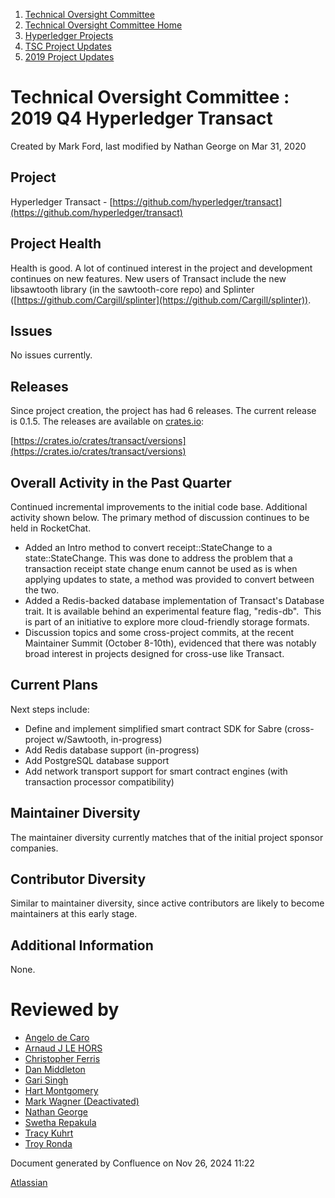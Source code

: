 1. [Technical Oversight Committee](index.html)
2. [Technical Oversight Committee Home](Technical-Oversight-Committee-Home_21430274.html)
3. [Hyperledger Projects](Hyperledger-Projects_21447704.html)
4. [TSC Project Updates](TSC-Project-Updates_21430854.html)
5. [2019 Project Updates](2019-Project-Updates_21447735.html)

# Technical Oversight Committee : 2019 Q4 Hyperledger Transact

Created by Mark Ford, last modified by Nathan George on Mar 31, 2020

## Project

Hyperledger Transact - [https://github.com/hyperledger/transact](https://github.com/hyperledger/transact)

## Project Health

Health is good. A lot of continued interest in the project and development continues on new features. New users of Transact include the new libsawtooth library (in the sawtooth-core repo) and Splinter ([https://github.com/Cargill/splinter](https://github.com/Cargill/splinter)).

## Issues

No issues currently.

## Releases

Since project creation, the project has had 6 releases. The current release is 0.1.5. The releases are available on [crates.io](http://crates.io): 

[https://crates.io/crates/transact/versions](https://crates.io/crates/transact/versions)

## Overall Activity in the Past Quarter

Continued incremental improvements to the initial code base. Additional activity shown below. The primary method of discussion continues to be held in RocketChat.

- Added an Intro method to convert receipt::StateChange to a state::StateChange. This was done to address the problem that a transaction receipt state change enum cannot be used as is when applying updates to state, a method was provided to convert between the two.
- Added a Redis-backed database implementation of Transact's Database trait. It is available behind an experimental feature flag, "redis-db".  This is part of an initiative to explore more cloud-friendly storage formats.
- Discussion topics and some cross-project commits, at the recent Maintainer Summit (October 8-10th), evidenced that there was notably broad interest in projects designed for cross-use like Transact.

## Current Plans

Next steps include:

- Define and implement simplified smart contract SDK for Sabre (cross-project w/Sawtooth, in-progress)
- Add Redis database support (in-progress)
- Add PostgreSQL database support
- Add network transport support for smart contract engines (with transaction processor compatibility)

## Maintainer Diversity

The maintainer diversity currently matches that of the initial project sponsor companies.

## Contributor Diversity

Similar to maintainer diversity, since active contributors are likely to become maintainers at this early stage.

## Additional Information

None.

# Reviewed by

- [Angelo de Caro](https://lf-hyperledger.atlassian.net/wiki/people/70121:d6b0f0e4-825f-4f16-88e1-4d14e95f2f10?ref=confluence)
- [Arnaud J LE HORS](https://lf-hyperledger.atlassian.net/wiki/people/70121:0e75e3b8-500a-4067-9f7e-ed46e91bcb9d?ref=confluence)
- [Christopher Ferris](https://lf-hyperledger.atlassian.net/wiki/people/5abb903a8724022aa9070581?ref=confluence)
- [Dan Middleton](https://lf-hyperledger.atlassian.net/wiki/people/712020:2979764a-3998-4ef1-8810-60b799067924?ref=confluence)
- [Gari Singh](https://lf-hyperledger.atlassian.net/wiki/people/557058:51429e31-90f4-4684-b7cd-9a4fe15ff188?ref=confluence)
- [Hart Montgomery](https://lf-hyperledger.atlassian.net/wiki/people/712020:86f447c0-86dc-43b3-ac03-6a31923bbb84?ref=confluence)
- [Mark Wagner (Deactivated)](https://lf-hyperledger.atlassian.net/wiki/people/70121:81b88945-c9ef-40fe-9224-207bdb280922?ref=confluence)
- [Nathan George](https://lf-hyperledger.atlassian.net/wiki/people/712020:3e7556ab-cdb8-47f5-8b68-12a3378021fd?ref=confluence)
- [Swetha Repakula](https://lf-hyperledger.atlassian.net/wiki/people/712020:503b5691-8e92-4d2d-83d3-e9e74d296436?ref=confluence)
- [Tracy Kuhrt](https://lf-hyperledger.atlassian.net/wiki/people/712020:eb6ae9c3-aa8e-40ba-9dab-a6969b1ac52e?ref=confluence)
- [Troy Ronda](https://lf-hyperledger.atlassian.net/wiki/people/557058:c854f35a-2b58-4be3-9003-ca2a67495580?ref=confluence)

Document generated by Confluence on Nov 26, 2024 11:22

[Atlassian](http://www.atlassian.com/)
